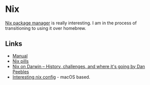 # Nix
[Nix package manager](https://github.com/NixOS/nix) is really interesting. I am in the process of transitioning to using it over homebrew.

## Links
- [Manual](https://nixos.org/nix/manual/)
- [Nix pills](https://nixos.org/nixos/nix-pills/index.html)
- [Nix on Darwin – History, challenges, and where it's going by Dan Peebles](https://www.youtube.com/watch?v=73mnPBLL_20)
- [Interesting nix config](https://github.com/jwiegley/nix-config) - macOS based.
